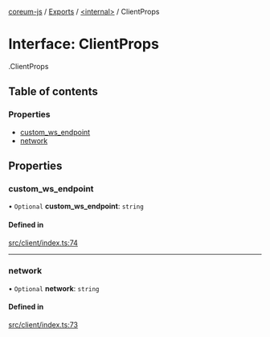 [coreum-js](../README.md) / [Exports](../modules.md) / [<internal\>](../modules/internal_.md) / ClientProps

# Interface: ClientProps

[<internal>](../modules/internal_.md).ClientProps

## Table of contents

### Properties

- [custom\_ws\_endpoint](internal_.ClientProps.md#custom_ws_endpoint)
- [network](internal_.ClientProps.md#network)

## Properties

### custom\_ws\_endpoint

• `Optional` **custom\_ws\_endpoint**: `string`

#### Defined in

[src/client/index.ts:74](https://github.com/PulsaraIO/coreum-js/blob/37352c6/src/client/index.ts#L74)

___

### network

• `Optional` **network**: `string`

#### Defined in

[src/client/index.ts:73](https://github.com/PulsaraIO/coreum-js/blob/37352c6/src/client/index.ts#L73)
